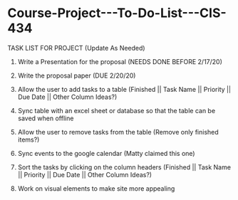 # Course-Project---To-Do-List---CIS-434

TASK LIST FOR PROJECT (Update As Needed)

1. Write a Presentation for the proposal (NEEDS DONE BEFORE 2/17/20)

2. Write the proposal paper (DUE 2/20/20)

3. Allow the user to add tasks to a table   (Finished || Task Name || Priority || Due Date || Other Column Ideas?)
    
4. Sync table with an excel sheet or database so that the table can be saved when offline
    
5. Allow the user to remove tasks from the table    (Remove only finished items?)

6. Sync events to the google calendar   (Matty claimed this one)

7. Sort the tasks by clicking on the column headers     (Finished || Task Name || Priority || Due Date || Other Column Ideas?)

8. Work on visual elements to make site more appealing 
